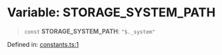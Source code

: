 # Variable: STORAGE\_SYSTEM\_PATH

> `const` **STORAGE\_SYSTEM\_PATH**: `"$._system"`

Defined in: [constants.ts:1](https://github.com/laruss/react-text-game/blob/76cea889a7a8b8f7da18a22748a455531ab7ac4b/packages/core/src/constants.ts#L1)
